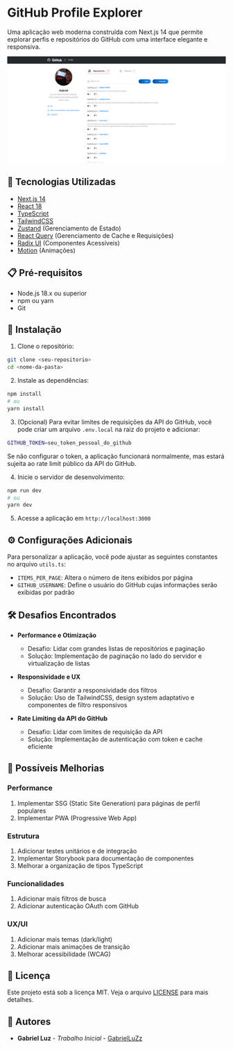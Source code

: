 # GitHub Profile Explorer

Uma aplicação web moderna construída com Next.js 14 que permite explorar perfis e repositórios do GitHub com uma interface elegante e responsiva.

![Preview da aplicação](./public/preview.png)

## 🚀 Tecnologias Utilizadas

- [Next.js 14](https://nextjs.org/)
- [React 18](https://reactjs.org/)
- [TypeScript](https://www.typescriptlang.org/)
- [TailwindCSS](https://tailwindcss.com/)
- [Zustand](https://zustand-demo.pmnd.rs/) (Gerenciamento de Estado)
- [React Query](https://tanstack.com/query/latest) (Gerenciamento de Cache e Requisições)
- [Radix UI](https://www.radix-ui.com/) (Componentes Acessíveis)
- [Motion](https://motion.dev/) (Animações)

## 📋 Pré-requisitos

- Node.js 18.x ou superior
- npm ou yarn
- Git

## 🔧 Instalação

1. Clone o repositório:
```bash
git clone <seu-repositorio>
cd <nome-da-pasta>
```

2. Instale as dependências:
```bash
npm install
# ou
yarn install
```

3. (Opcional) Para evitar limites de requisições da API do GitHub, você pode criar um arquivo `.env.local` na raiz do projeto e adicionar:
```bash
GITHUB_TOKEN=seu_token_pessoal_do_github
```
Se não configurar o token, a aplicação funcionará normalmente, mas estará sujeita ao rate limit público da API do GitHub.

4. Inicie o servidor de desenvolvimento:
```bash
npm run dev
# ou
yarn dev
```

5. Acesse a aplicação em `http://localhost:3000`

## ⚙️ Configurações Adicionais

Para personalizar a aplicação, você pode ajustar as seguintes constantes no arquivo `utils.ts`:
- `ITEMS_PER_PAGE`: Altera o número de itens exibidos por página
- `GITHUB_USERNAME`: Define o usuário do GitHub cujas informações serão exibidas por padrão

## 🛠️ Desafios Encontrados

- **Performance e Otimização**
  - Desafio: Lidar com grandes listas de repositórios e paginação
  - Solução: Implementação de paginação no lado do servidor e virtualização de listas

- **Responsividade e UX**
  - Desafio: Garantir a responsividade dos filtros
  - Solução: Uso de TailwindCSS, design system adaptativo e componentes de filtro responsivos

- **Rate Limiting da API do GitHub**
  - Desafio: Lidar com limites de requisição da API
  - Solução: Implementação de autenticação com token e cache eficiente

## 🚀 Possíveis Melhorias

### Performance
1. Implementar SSG (Static Site Generation) para páginas de perfil populares
2. Implementar PWA (Progressive Web App)

### Estrutura
1. Adicionar testes unitários e de integração
2. Implementar Storybook para documentação de componentes
3. Melhorar a organização de tipos TypeScript

### Funcionalidades
1. Adicionar mais filtros de busca
2. Adicionar autenticação OAuth com GitHub

### UX/UI
1. Adicionar mais temas (dark/light)
2. Adicionar mais animações de transição
3. Melhorar acessibilidade (WCAG)

## 📝 Licença

Este projeto está sob a licença MIT. Veja o arquivo [LICENSE](LICENSE) para mais detalhes.

## 👥 Autores

* **Gabriel Luz** - *Trabalho Inicial* - [GabrielLuZz](https://github.com/GabrielLuZz)